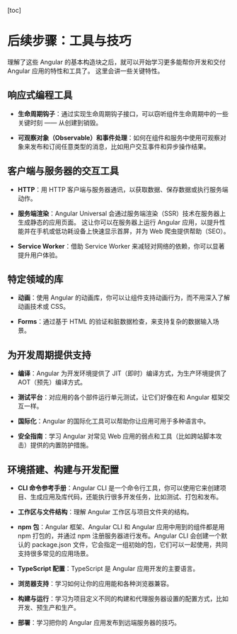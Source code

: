 [toc]
# 后续步骤：工具与技巧
理解了这些 Angular 的基本构造块之后，就可以开始学习更多能帮你开发和交付 Angular 应用的特性和工具了。 这里会讲一些关键特性。
## 响应式编程工具
- **生命周期钩子**：通过实现生命周期钩子接口，可以窃听组件生命周期中的一些关键时刻 —— 从创建到销毁。

- **可观察对象（Observable）和事件处理**：如何在组件和服务中使用可观察对象来发布和订阅任意类型的消息，比如用户交互事件和异步操作结果。

## 客户端与服务器的交互工具
- **HTTP**：用 HTTP 客户端与服务器通讯，以获取数据、保存数据或执行服务端动作。

- **服务端渲染**：Angular Universal 会通过服务端渲染（SSR）技术在服务器上生成静态的应用页面。 这让你可以在服务器上运行 Angular 应用，以提升性能并在手机或低功耗设备上快速显示首屏，并为 Web 爬虫提供帮助（SEO）。

- **Service Worker**：借助 Service Worker 来减轻对网络的依赖，你可以显著提升用户体验。

## 特定领域的库
- **动画**：使用 Angular 的动画库，你可以让组件支持动画行为，而不用深入了解动画技术或 CSS。

- **Forms**：通过基于 HTML 的验证和脏数据检查，来支持复杂的数据输入场景。

## 为开发周期提供支持
- **编译**：Angular 为开发环境提供了 JIT（即时）编译方式，为生产环境提供了 AOT（预先）编译方式。

- **测试平台**：对应用的各个部件运行单元测试，让它们好像在和 Angular 框架交互一样。

- **国际化**：Angular 的国际化工具可以帮助你让应用可用于多种语言中。

- **安全指南**：学习 Angular 对常见 Web 应用的弱点和工具（比如跨站脚本攻击）提供的内置防护措施。 

## 环境搭建、构建与开发配置
- **CLI 命令参考手册**：Angular CLI 是一个命令行工具，你可以使用它来创建项目、生成应用及库代码，还能执行很多开发任务，比如测试、打包和发布。

- **工作区与文件结构**：理解 Angular 工作区与项目文件夹的结构。

- **npm 包**：Angular 框架、Angular CLI 和 Angular 应用中用到的组件都是用 npm 打包的，并通过 npm 注册服务器进行发布。Angular CLI 会创建一个默认的 package.json 文件，它会指定一组初始的包，它们可以一起使用，共同支持很多常见的应用场景。

- **TypeScript 配置**：TypeScript 是 Angular 应用开发的主要语言。

- **浏览器支持**：学习如何让你的应用能和各种浏览器兼容。

- **构建与运行**：学习为项目定义不同的构建和代理服务器设置的配置方式，比如开发、预生产和生产。

- **部署**：学习把你的 Angular 应用发布到远端服务器的技巧。